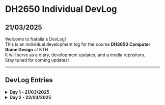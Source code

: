 # DH2650 Individual DevLog

## 21/03/2025
Welcome to Natalia's DevLog!  
This is an individual development log for the course **DH2650 Computer Game Design** at KTH.  
It will serve as a diary, development updates, and a media repository.  
Stay tuned for coming updates!  

---

## DevLog Entries

<details>
<summary><strong>Day 1 - 21/03/2025</strong></summary>
  
**Today's Progress:**  
- Set up GitHub repository  
- Created initial project structure  
- Wrote README.md  

**Next Steps:**  
- Plan initial game mechanics  
- Set development milestones  

</details>

<details>
<summary><strong>Day 2 - 22/03/2025</strong></summary>
  
**Today's Progress:**  
- Sketched initial character design  
- Experimented with Unity's physics system  
- Researched camera movement techniques  

**Next Steps:**  
- Implement a basic character controller  
- Work on camera transitions  

</details>
